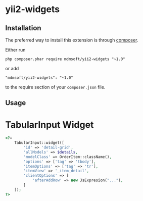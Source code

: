 yii2-widgets
============

Installation
------------

The preferred way to install this extension is through [composer](http://getcomposer.org/download/).

Either run

```
php composer.phar require mdmsoft/yii2-widgets "~1.0"
```

or add

```
"mdmsoft/yii2-widgets": "~1.0"
```

to the require section of your `composer.json` file.

Usage
-----

# TabularInput Widget

```php
<?= 
    TabularInput::widget([
        'id' => 'detail-grid',
        'allModels' => $details,
        'modelClass' => OrderItem::className(),
        'options' => ['tag' => 'tbody'],
        'itemOptions' => ['tag' => 'tr'],
        'itemView' => '_item_detail',
        'clientOptions' => [
            'afterAddRow' => new JsExpresion("..."),
        ]
    ]);
?>
```
